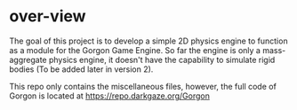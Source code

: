 # over-view

The goal of this project is to develop a simple 2D physics engine to function as a module for the Gorgon Game Engine.
So far the engine is only a mass-aggregate physics engine, it doesn't have the capability to simulate rigid bodies (To be added later in version 2).

This repo only contains the miscellaneous files, however, the full code of Gorgon is located at
https://repo.darkgaze.org/Gorgon
